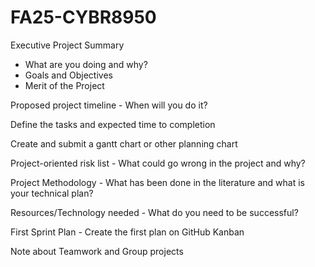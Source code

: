 # FA25-CYBR8950

Executive Project Summary  
- What are you doing and why?
- Goals and Objectives
- Merit of the Project

Proposed project timeline - When will you do it?

Define the tasks and expected time to completion

Create and submit a gantt chart or other planning chart

Project-oriented risk list - What could go wrong in the project and why?

Project Methodology - What has been done in the literature and what is your technical plan?

Resources/Technology needed - What do you need to be successful?

First Sprint Plan - Create the first plan on GitHub Kanban

Note about Teamwork and Group projects
